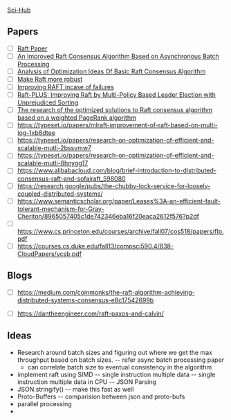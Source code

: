 
[Sci-Hub](https://sci-hub.se/)

## Papers

- [ ] [Raft Paper](https://raft.github.io/raft.pdf)
- [ ] [An Improved Raft Consensus Algorithm Based on Asynchronous Batch Processing](https://link.springer.com/content/pdf/10.1007/978-981-19-2456-9_44.pdf?pdf=inline%20link)
- [ ] [Analysis of Optimization Ideas Of Basic Raft Consensus Algorithm](https://www.cse.scu.edu/~m1wang/projects/Cloud_consensusRaftAlgorithm_17s.pdf)
- [ ] [Make Raft more robust](https://dev.to/tarantool/raft-notalmighty-how-to-make-it-more-robust-3a11) 
- [ ] [Improving RAFT incase of failures](https://sci-hub.se/10.1109/LADC.2018.00028)
- [ ] [Raft-PLUS: Improving Raft by Multi-Policy Based Leader Election with Unprejudiced Sorting](https://www.mdpi.com/2073-8994/14/6/1122)
- [ ] [The research of the optimized solutions to Raft consensus algorithm based on a weighted PageRank algorithm](https://ieeexplore.ieee.org/document/9852601)
- [ ] https://typeset.io/papers/mlraft-improvement-of-raft-based-on-multi-log-1xb8dtee
- [ ] https://typeset.io/papers/research-on-optimization-of-efficient-and-scalable-mutli-2bssvmw7
- [ ] https://typeset.io/papers/research-on-optimization-of-efficient-and-scalable-mutli-8hnygg17
- [ ] https://www.alibabacloud.com/blog/brief-introduction-to-distributed-consensus-raft-and-sofajraft_598080
- [ ] https://research.google/pubs/the-chubby-lock-service-for-loosely-coupled-distributed-systems/
- [ ] https://www.semanticscholar.org/paper/Leases%3A-an-efficient-fault-tolerant-mechanism-for-Gray-Cheriton/8965057405c1de742346eba16f20eaca2612f576?p2df
- [ ] https://www.cs.princeton.edu/courses/archive/fall07/cos518/papers/flp.pdf
- [ ] https://courses.cs.duke.edu/fall13/compsci590.4/838-CloudPapers/ycsb.pdf
## Blogs

- [ ] https://medium.com/coinmonks/the-raft-algorithm-achieving-distributed-systems-consensus-e8c17542699b
- [ ] https://dantheengineer.com/raft-paxos-and-calvin/



## Ideas
- Research around batch sizes and figuring out where we get the max throughput based on batch sizes. -- refer async batch processing paper
	- can correlate batch size to eventual consistency in the algorithm
- implement raft using SIMD -- single instruction multiple data -- single instruction multiple data in CPU -- JSON Parsing 
- JSON.stringify() -- make this fast as well
- Proto-Buffers -- comparision between json and proto-bufs
- parallel processing
- 

